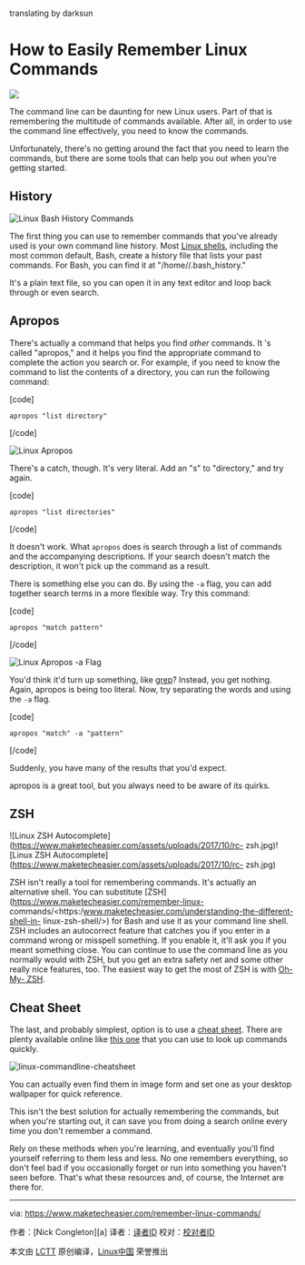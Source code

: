 translating by darksun
# How to Easily Remember Linux Commands

![](https://www.maketecheasier.com/assets/uploads/2017/10/rc-feat.jpg)


The command line can be daunting for new Linux users. Part of that is
remembering the multitude of commands available. After all, in order to use
the command line effectively, you need to know the commands.

Unfortunately, there's no getting around the fact that you need to learn the
commands, but there are some tools that can help you out when you're getting
started.

## History

![Linux Bash History Commands](https://www.maketecheasier.com/assets/uploads/2017/10/rc-bash-history.jpg)

The first thing you can use to remember commands that you've already used is
your own command line history. Most [Linux shells](https://www.maketecheasier.com/remember-linux-commands/<https:/www.maketecheasier.com/alternative-linux-shells/>), including
the most common default, Bash, create a history file that lists your past
commands. For Bash, you can find it at "/home/<username>/.bash_history."

It's a plain text file, so you can open it in any text editor and loop back
through or even search.

## Apropos

There's actually a command that helps you find _other_ commands. It 's called
"apropos," and it helps you find the appropriate command to complete the
action you search or. For example, if you need to know the command to list the
contents of a directory, you can run the following command:

[code]

    apropos "list directory"
[/code]

![Linux Apropos](https://www.maketecheasier.com/assets/uploads/2017/10/rc-apropos.jpg)

There's a catch, though. It's very literal. Add an "s" to "directory," and try
again.

[code]

    apropos "list directories"
[/code]

It doesn't work. What `apropos` does is search through a list of commands and
the accompanying descriptions. If your search doesn't match the description,
it won't pick up the command as a result.

There is something else you can do. By using the `-a` flag, you can add
together search terms in a more flexible way. Try this command:

[code]

    apropos "match pattern"
[/code]

![Linux Apropos -a Flag](https://www.maketecheasier.com/assets/uploads/2017/10/rc-apropos-a.jpg)

You'd think it'd turn up something, like
[grep](https://www.maketecheasier.com/remember-linux-commands/<https:/www.maketecheasier.com/what-is-grep-and-uses/>)? Instead, you
get nothing. Again, apropos is being too literal. Now, try separating the
words and using the `-a` flag.

[code]

    apropos "match" -a "pattern"
[/code]

Suddenly, you have many of the results that you'd expect.

apropos is a great tool, but you always need to be aware of its quirks.

## ZSH

![Linux ZSH
Autocomplete](https://www.maketecheasier.com/assets/uploads/2017/10/rc-
zsh.jpg)![Linux ZSH
Autocomplete](https://www.maketecheasier.com/assets/uploads/2017/10/rc-
zsh.jpg)

ZSH isn't really a tool for remembering commands. It's actually an alternative
shell. You can substitute [ZSH](https://www.maketecheasier.com/remember-linux-
commands/<https:/www.maketecheasier.com/understanding-the-different-shell-in-
linux-zsh-shell/>) for Bash and use it as your command line shell. ZSH
includes an autocorrect feature that catches you if you enter in a command
wrong or misspell something. If you enable it, it'll ask you if you meant
something close. You can continue to use the command line as you normally
would with ZSH, but you get an extra safety net and some other really nice
features, too. The easiest way to get the most of ZSH is with [Oh-My-
ZSH](https://www.maketecheasier.com/remember-linux-commands/<https:/github.com/robbyrussell/oh-my-zsh>).

## Cheat Sheet

The last, and probably simplest, option is to use a [cheat sheet](https://www.maketecheasier.com/remember-linux-commands/<https:/www.maketecheasier.com/premium/cheatsheet/linux-command-line/>). There are plenty available online like [this
one](https://www.maketecheasier.com/remember-linux-commands/<https:/www.cheatography.com/davechild/cheat-sheets/linux-command-line/>) that you can use to look up commands quickly.

![linux-commandline-cheatsheet](https://www.maketecheasier.com/assets/uploads/2013/10/linux-commandline-cheatsheet.gif)

You can actually even find them in image form and set one as your desktop
wallpaper for quick reference.

This isn't the best solution for actually remembering the commands, but when
you're starting out, it can save you from doing a search online every time you
don't remember a command.

Rely on these methods when you're learning, and eventually you'll find
yourself referring to them less and less. No one remembers everything, so
don't feel bad if you occasionally forget or run into something you haven't
seen before. That's what these resources and, of course, the Internet are
there for.


--------------------------------------------------------------------------------

via: https://www.maketecheasier.com/remember-linux-commands/

作者：[Nick Congleton][a]
译者：[译者ID](https://github.com/译者ID)
校对：[校对者ID](https://github.com/校对者ID)

本文由 [LCTT](https://github.com/LCTT/TranslateProject) 原创编译，[Linux中国](https://linux.cn/) 荣誉推出

